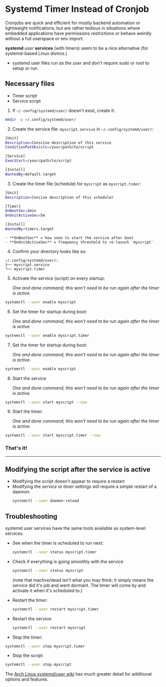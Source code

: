 # Systemd Timer Instead of Cronjob
Cronjobs are quick and efficient for mostly backend automation or lightweight notifications, but are rather tedious in situations where embedded applications have permissions restrictions or behave weirdly without a full userspace or env import.

**systemd** *user* **services** (with timers) seem to be a nice alternative (for systemd-based Linux distros.)

- systemd user files run *as the user* and don't require sudo or root to setup or run.

## Necessary files
- Timer script
- Service script

1. If `~/.config/systemd/user/` doesn't exist, create it:
  ```bash
  mkdir -p ~/.config/systemd/user/
  ```


2. Create the service file: `myscript.service` in `~/.config/systemd/user/`:
  ```bash
  [Unit]
  Description=Conscise description of this service
  ConditionPathExists=/your/path/to/script

  [Service]
  ExecStart=/your/path/to/script

  [Install]
  WantedBy=default.target
  ```


3. Create the timer file (schedule) for `myscript` as `myscript.timer`:
  ```bash
  [Unit]
  Description=Concise description of this scheduler

  [Timer]
  OnBootSec=2min
  OnUnitActiveSec=5m

  [Install]
  WantedBy=timers.target
  ```

    - **OnBootSec** = how soon to start the service after boot
    - **OnUnitActiveSec** = frequency threshold to re-launch `myscript`


4. Confirm your directory looks like so:
  ```text
  ~/.config/systemd/user/:
  ├── myscript.service
  └── myscript.timer
  ```

5. Activate the service (script) on every startup:

     *One and done command; this won't need to be run again after the timer is active.*

  ```bash
  systemctl --user enable myscript
  ```

6. Set the timer for startup during boot:

     *One and done command; this won't need to be run again after the timer is active.*

  ```bash
  systemctl --user enable myscript.timer
  ```

7. Set the timer for startup during boot:

     *One and done command; this won't need to be run again after the timer is active.*

  ```bash
  systemctl --user enable myscript
  ```

8. Start the service

     *One and done command; this won't need to be run again after the timer is active.*

  ```bash
  systemctl --user start myscript --now
  ```

9. Start the timer:

     *One and done command; this won't need to be run again after the timer is active.*

  ```bash
  systemctl --user start myscript.timer --now
  ```

### That's it!

***

## Modifying the script after the service is active
- Modifying the script doesn't appear to require a restart
- Modifying the *service* or *timer* settings will require a simple restart of a daemon:
  ```bash
  systemctl --user daemon-reload
  ```

## Troubleshooting
systemd user services have the same tools available as system-level services.

- See when the timer is scheduled to run next:
  ```bash
  systemctl --user status myscript.timer
  ```

- Check if everything is going smoothly with the service
  ```bash
  systemctl --user status myscript
  ```
  (note that inactive/dead isn't what you may think; it simply means the service did it's job and went dormant.   The timer will come by and activate it when it's scheduled to.)

- Restart the timer:
  ```bash
  systemctl --user restart myscript.timer
  ```

- Restart the service:
  ```bash
  systemctl --user restart myscript
  ```

- Stop the timer:
```bash
systemctl --user stop myscript.timer
```

- Stop the script:
```bash
systemctl --user stop myscript
```

The [Arch Linux systemd/user wiki](https://wiki.archlinux.org/index.php/Systemd/User) has much greater detail for additional options and features.
